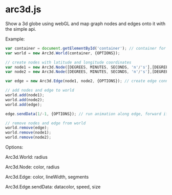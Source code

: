 arc3d.js
========

Show a 3d globe using webGL and map graph nodes and edges onto it with the simple api.

Example:

```javascript
var container = document.getElementById('container'); // container for the visualization to occupy
var world = new Arc3d.World(container, {OPTIONS});

// create nodes with latitude and longitude coordinates
var node1 = new Arc3d.Node([DEGREES, MINUTES, SECONDS, 'n'/'s'],[DEGREES, MINUTES, SECONDS, 'e'/'w'], {OPTIONS});
var node2 = new Arc3d.Node([DEGREES, MINUTES, SECONDS, 'n'/'s'],[DEGREES, MINUTES, SECONDS, 'e'/'w'], {OPTIONS});

var edge = new Arc3d.Edge(node1, node2, {OPTIONS}); // create edge connecting two nodes

// add nodes and edge to world
world.add(node1);
world.add(node2);
world.add(edge);

edge.sendData(1/-1, {OPTIONS}); // run animation along edge, forward if 1, reverse if -1.

// remove nodes and edge from world
world.remove(edge);
world.remove(node1);
world.remove(node2);
```

Options:

Arc3d.World: radius

Arc3d.Node: color, radius

Arc3d.Edge: color, lineWidth, segments

Arc3d.Edge.sendData: datacolor, speed, size